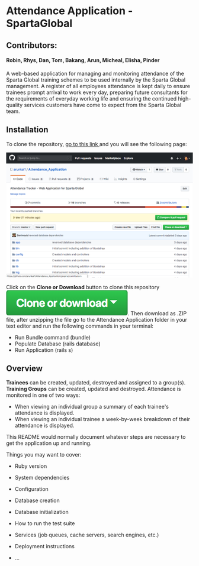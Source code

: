 # Attendance Application - SpartaGlobal
## Contributors:
#### Robin, Rhys, Dan, Tom, Bakang, Arun, Micheal, Elisha, Pinder

A web-based application for managing and monitoring attendance of the Sparta Global training schemes to be used internally by the Sparta Global management. A register of all employees attendance is kept daily to ensure trainees prompt arrival to work every day, preparing future consultants for the requirements of everyday working life and ensuring the continued high-quality services customers have come to expect from the Sparta Global team.

## Installation
To clone the repository, [go to this link ](https://github.com/arunkal1/Attendance_Application) and you will see the following page:

![Git Page](app/assets/images/git_page.png)

Click on the **Clone or Download** button to clone this repository ![Git Page](app/assets/images/clone.png). Then download as .ZIP file, after unzipping the file go to the Attendance Application folder in your text editor and run the following commands in your terminal:

* Run Bundle command (bundle)
* Populate Database (rails database)
* Run Application (rails s)

## Overview
**Trainees** can be created, updated, destroyed and assigned to a group(s). **Training Groups** can be created, updated and destroyed. Attendance is monitored in one of two ways:

- When viewing an individual group a summary of each trainee's attendance is displayed.
- When viewing an individual trainee a week-by-week breakdown of their attendance is displayed.

This README would normally document whatever steps are necessary to get the
application up and running.

Things you may want to cover:

* Ruby version

* System dependencies

* Configuration

* Database creation

* Database initialization

* How to run the test suite

* Services (job queues, cache servers, search engines, etc.)

* Deployment instructions

* ...

